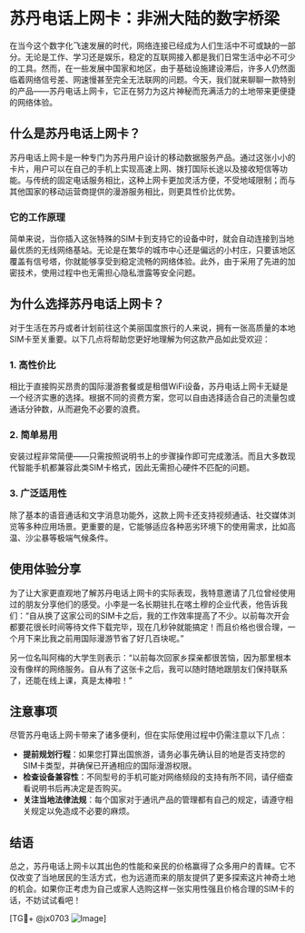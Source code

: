 # 苏丹电话上网卡：非洲大陆的数字桥梁

在当今这个数字化飞速发展的时代，网络连接已经成为人们生活中不可或缺的一部分。无论是工作、学习还是娱乐，稳定的互联网接入都是我们日常生活中必不可少的工具。然而，在一些发展中国家和地区，由于基础设施建设滞后，许多人仍然面临着网络信号差、网速慢甚至完全无法联网的问题。今天，我们就来聊聊一款特别的产品——苏丹电话上网卡，它正在努力为这片神秘而充满活力的土地带来更便捷的网络体验。

## 什么是苏丹电话上网卡？

苏丹电话上网卡是一种专门为苏丹用户设计的移动数据服务产品。通过这张小小的卡片，用户可以在自己的手机上实现高速上网、拨打国际长途以及接收短信等功能。与传统的固定电话服务相比，这种上网卡更加灵活方便，不受地域限制；而与其他国家的移动运营商提供的漫游服务相比，则更具性价比优势。

### 它的工作原理

简单来说，当你插入这张特殊的SIM卡到支持它的设备中时，就会自动连接到当地最优质的无线网络基站。无论是在繁华的城市中心还是偏远的小村庄，只要该地区覆盖有信号塔，你就能够享受到稳定流畅的网络体验。此外，由于采用了先进的加密技术，使用过程中也无需担心隐私泄露等安全问题。

## 为什么选择苏丹电话上网卡？

对于生活在苏丹或者计划前往这个美丽国度旅行的人来说，拥有一张高质量的本地SIM卡至关重要。以下几点将帮助您更好地理解为何这款产品如此受欢迎：

### 1. 高性价比
相比于直接购买昂贵的国际漫游套餐或是租借WiFi设备，苏丹电话上网卡无疑是一个经济实惠的选择。根据不同的资费方案，您可以自由选择适合自己的流量包或通话分钟数，从而避免不必要的浪费。

### 2. 简单易用
安装过程非常简便——只需按照说明书上的步骤操作即可完成激活。而且大多数现代智能手机都兼容此类SIM卡格式，因此无需担心硬件不匹配的问题。

### 3. 广泛适用性
除了基本的语音通话和文字消息功能外，这款上网卡还支持视频通话、社交媒体浏览等多种应用场景。更重要的是，它能够适应各种恶劣环境下的使用需求，比如高温、沙尘暴等极端气候条件。

## 使用体验分享

为了让大家更直观地了解苏丹电话上网卡的实际表现，我特意邀请了几位曾经使用过的朋友分享他们的感受。小李是一名长期驻扎在喀土穆的企业代表，他告诉我们：“自从换了这家公司的SIM卡之后，我的工作效率提高了不少。以前每次开会都要花很长时间等待文件下载完毕，现在几秒钟就能搞定！而且价格也很合理，一个月下来比我之前用国际漫游节省了好几百块呢。”

另一位名叫阿梅的大学生则表示：“以前每次回家乡探亲都很苦恼，因为那里根本没有像样的网络服务。自从有了这张卡之后，我可以随时随地跟朋友们保持联系了，还能在线上课，真是太棒啦！”

## 注意事项

尽管苏丹电话上网卡带来了诸多便利，但在实际使用过程中仍需注意以下几点：

- **提前规划行程**：如果您打算出国旅游，请务必事先确认目的地是否支持您的SIM卡类型，并确保已开通相应的国际漫游权限。
- **检查设备兼容性**：不同型号的手机可能对网络频段的支持有所不同，请仔细查看说明书后再决定是否购买。
- **关注当地法律法规**：每个国家对于通讯产品的管理都有自己的规定，请遵守相关规定以免造成不必要的麻烦。

## 结语

总之，苏丹电话上网卡以其出色的性能和亲民的价格赢得了众多用户的青睐。它不仅改变了当地居民的生活方式，也为远道而来的朋友提供了更多探索这片神奇土地的机会。如果你正考虑为自己或家人选购这样一张实用性强且价格合理的SIM卡的话，不妨试试看吧！

[TG💪+ @jx0703 ![Image](https://github.com/user-attachments/assets/dbca1d08-cadb-493c-b0ec-ad6f7a83f270)]